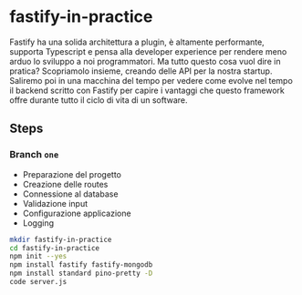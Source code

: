# fastify-in-practice
Fastify ha una solida architettura a plugin, è altamente performante, supporta Typescript e pensa alla developer experience per rendere meno arduo lo sviluppo a noi programmatori. Ma tutto questo cosa vuol dire in pratica? Scopriamolo insieme, creando delle API per la nostra startup. Saliremo poi in una macchina del tempo per vedere come evolve nel tempo il backend scritto con Fastify per capire i vantaggi che questo framework offre durante tutto il ciclo di vita di un software.


## Steps

### Branch `one`

- Preparazione del progetto
- Creazione delle routes
- Connessione al database
- Validazione input
- Configurazione applicazione
- Logging

```sh
mkdir fastify-in-practice
cd fastify-in-practice
npm init --yes
npm install fastify fastify-mongodb
npm install standard pino-pretty -D
code server.js
```
